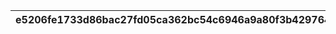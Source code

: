 |e5206fe1733d86bac27fd05ca362bc54c6946a9a80f3b4297649dc9883d151c8|f29bd6a20e751744dea4aeddada76984be5d292f7db37cd91590ca00b0586b60|83d5a63cfd4732cda4c99a6701ef449d96eb1d71a926bd892460a31470066e9d|028a6f504234fc427589cc7ce685c041bbd0f12ace0033e1470ab9a73b1d11ee|8e119797fa3ab919766b59febcf440632cc4d892f38db1b3caac24b44c613e2d|36819684e026170cabdcc93144d161bb241fd069c5a996e98a247b3aac9cc22c|c64749c1e245b88460bc27b0c9e0c749928b1fca9b1990aee589c2146a4c165d|3263f30808c0187dd10510f2faee741ff8fdca2bfa6afd5111a533849679214c|d5acee57a2653bcf4109c222ed222580d0f1bcf4daf8d79005b881e3892491cd|dbc37a45af98afda8c1e82028a6f20be89743510c6f77b2ef96402e81efa9a81|52dfb70b5922dc7f8799a123e6328342dc52e33c849922c9503ad12c2cfdc70e|
| --- | --- | --- | --- | --- | --- | --- | --- | --- | --- | --- |